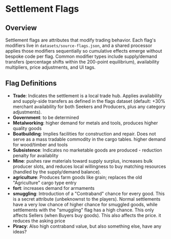 # Settlement Flags

## Overview
Settlement flags are attributes that modify trading behavior. Each flag's modifiers live in `datasets/source-flags.json`, and a shared processor applies those modifiers sequentially so cumulative effects emerge without bespoke code per flag. Common modifier types include supply/demand transfers (percentage shifts within the 200-point equilibrium), availability multipliers, price adjustments, and UI tags.

## Flag Definitions

- **Trade**: Indicates the settlement is a local trade hub. Applies availability and supply-side transfers as defined in the flags dataset (default: +30% merchant availability for both Seekers and Producers, plus any category adjustments).
- **Government**: to be determined
- **Metalworking**: higher demand for metals and tools, produces higher quality goods
- **Boatbuilding**: Implies facilities for construction and repair. Does not serve as a mass tradable commodity in the cargo tables. higher demand for wood/timber and tools
- **Subsistence**: Indicates no marketable goods are produced - reduction penalty for availablity
- **Mine**: pushes raw materials toward supply surplus, increases bulk producer slots, and reduces local willingness to buy matching resources (handled by the supply/demand balance).
- **agriculture**: Produces farm goods like grain; replaces the old "Agriculture" cargo type entry
- **fort**: increases demand for armaments
- **smuggling**: Introduction of a "Contraband" chance for every good. This is a secret attribute (unbeknownst to the players). Normal settlements have a very low chance of higher chance for smuggled goods, while settlements with the "smuggling" flag has a high chance. This only affects Sellers (when Buyers buy goods). This also affects the price. it reduces the asking price
- **Piracy**: Also high contraband value, but also something else, have any ideas?